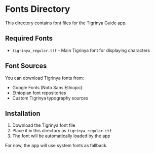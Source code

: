 # Fonts Directory

This directory contains font files for the Tigrinya Guide app.

## Required Fonts

- `tigrinya_regular.ttf` - Main Tigrinya font for displaying characters

## Font Sources

You can download Tigrinya fonts from:
- Google Fonts (Noto Sans Ethiopic)
- Ethiopian font repositories
- Custom Tigrinya typography sources

## Installation

1. Download the Tigrinya font file
2. Place it in this directory as `tigrinya_regular.ttf`
3. The font will be automatically loaded by the app

For now, the app will use system fonts as fallback.